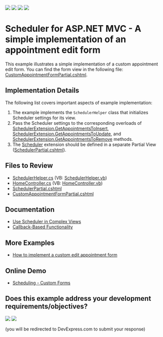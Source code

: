 <!-- default badges list -->
![](https://img.shields.io/endpoint?url=https://codecentral.devexpress.com/api/v1/VersionRange/128553412/24.2.1%2B)
[![](https://img.shields.io/badge/Open_in_DevExpress_Support_Center-FF7200?style=flat-square&logo=DevExpress&logoColor=white)](https://supportcenter.devexpress.com/ticket/details/E4676)
[![](https://img.shields.io/badge/📖_How_to_use_DevExpress_Examples-e9f6fc?style=flat-square)](https://docs.devexpress.com/GeneralInformation/403183)
[![](https://img.shields.io/badge/💬_Leave_Feedback-feecdd?style=flat-square)](#does-this-example-address-your-development-requirementsobjectives)
<!-- default badges end -->

# Scheduler for ASP.NET MVC - A simple implementation of an appointment edit form

This example illustrates a simple implementation of a custom appointment edit form. You can find the form view in the following file: [CustomAppointmentFormPartial.cshtml](./CS/Views/Home/CustomAppointmentFormPartial.cshtml).

## Implementation Details

The following list covers important aspects of example implementation:

1. The example implements the `SchedulerHelper` class that initializes Scheduler settings for its view.
2. Pass the Scheduler settings to the corresponding overloads of [SchedulerExtension.GetAppointmentsToInsert<T>](https://docs.devexpress.com/AspNetMvc/DevExpress.Web.Mvc.SchedulerExtension.GetAppointmentsToInsert.overloads), [SchedulerExtension.GetAppointmentsToUpdate<T>](https://docs.devexpress.com/AspNetMvc/DevExpress.Web.Mvc.SchedulerExtension.GetAppointmentsToUpdate.overloads), and [SchedulerExtension.GetAppointmentsToRemove<T>](https://docs.devexpress.com/AspNetMvc/DevExpress.Web.Mvc.SchedulerExtension.GetAppointmentsToRemove.overloads) methods.
3. The [Scheduler](https://docs.devexpress.com/AspNetMvc/11431/components/scheduler) extension should be defined in a separate Partial View ([SchedulerPartial.cshtml](./CS/Views/Home/SchedulerPartial.cshtml)).

## Files to Review

* [SchedulerHelper.cs](./CS/Code/SchedulerHelper.cs) (VB: [SchedulerHelper.vb](./VB/Code/SchedulerHelper.vb))
* [HomeController.cs](./CS/Controllers/HomeController.cs) (VB: [HomeController.vb](./VB/Controllers/HomeController.vb))
* [SchedulerPartial.cshtml](./CS/Views/Home/SchedulerPartial.cshtml)
* [CustomAppointmentFormPartial.cshtml](./CS/Views/Home/CustomAppointmentFormPartial.cshtml)

## Documentation

* [Use Scheduler in Complex Views](https://docs.devexpress.com/AspNetMvc/11629/components/scheduler/get-started/lesson-3-use-scheduler-in-complex-views)
* [Callback-Based Functionality](https://docs.devexpress.com/AspNetMvc/9052/common-features/callback-based-functionality)

## More Examples

* [How to implement a custom edit appointment form](https://github.com/DevExpress-Examples/asp-net-mvc-scheduler-custom-appointment-form)

## Online Demo

* [Scheduling - Custom Forms](https://demos.devexpress.com/MVCxSchedulerDemos/Customization/CustomForms)
<!-- feedback -->
## Does this example address your development requirements/objectives?

[<img src="https://www.devexpress.com/support/examples/i/yes-button.svg"/>](https://www.devexpress.com/support/examples/survey.xml?utm_source=github&utm_campaign=asp-net-mvc-scheduler-appointment-edit-form&~~~was_helpful=yes) [<img src="https://www.devexpress.com/support/examples/i/no-button.svg"/>](https://www.devexpress.com/support/examples/survey.xml?utm_source=github&utm_campaign=asp-net-mvc-scheduler-appointment-edit-form&~~~was_helpful=no)

(you will be redirected to DevExpress.com to submit your response)
<!-- feedback end -->
